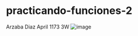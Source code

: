 # practicando-funciones-2
Arzaba Diaz April 1173 3W
![image](https://github.com/user-attachments/assets/617f2243-51d2-4690-a1a4-f8e7d0dedde0)
